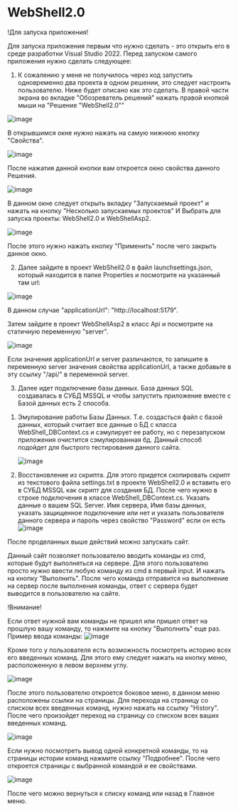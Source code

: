 # WebShell2.0
!Для запуска приложения!

Для запуска приложения первым что нужно сделать - это открыть его в среде разработки Visual Studio 2022.
Перед запуском самого приложения нужно сделать следующее:

1. К сожалению у меня не получилось через код запустить одновременно два проекта в одном решении, это следует настроить пользователю. Ниже будет описано как это сделать. 
В правой части экрана во вкладке "Обозреватель решений" нажать правой кнопкой мыши на "Решение "WebShell2.0""

![image](https://user-images.githubusercontent.com/73583155/196357539-658abb41-d817-44e4-a145-9cfceb2bb94e.png)

В открывшимся окне нужно нажать на самую нижнюю кнопку "Свойства".

![image](https://user-images.githubusercontent.com/73583155/196358253-59e9f69e-fa8b-4c14-a586-8879df2d3871.png)

После нажатия данной кнопки вам откроется окно свойства данного Решения. 

![image](https://user-images.githubusercontent.com/73583155/196358739-d9391aa0-7cab-47cd-b58f-68640eb88ccf.png)

В данном окне следует открыть вкладку "Запускаемый проект" и нажать на кнопку "Несколько запускаемых проектов" И Выбрать для запуска проекты: WebShell2.0 и WebShellAsp2.

![image](https://user-images.githubusercontent.com/73583155/196359377-d4b9c451-e5e5-45b2-a84a-2db9804632bc.png)

После этого нужно нажать кнопку "Применить" после чего закрыть данное окно.

2. Далее зайдите в проект WebShell2.0 в файл launchsettings.json, который находится в папке Properties и посмотрите на указанный там url:

![image](https://user-images.githubusercontent.com/73583155/196360708-bcfe6121-826c-4087-9a66-ffd2579b31b5.png)

В данном случае "applicationUrl": "http://localhost:5179".

Затем зайдите в проект WebShellAsp2 в класс Api и посмотрите на статичную переменную "server".

![image](https://user-images.githubusercontent.com/73583155/196361239-af572a01-5759-4975-9d9c-81001f076c29.png)

Если значения applicationUrl и server различаются, то запишите в переменную server значения свойства applicationUrl, а также добавьте в эту ссылку "/api/" в переменной server.

3. Далее идет подключение базы данных. База данных SQL создавалась в СУБД MSSQL и чтобы запустить приложение вместе с Базой данных есть 2 способа.
  1) Эмулирование работы Базы Данных.
     Т.е. создасться файл с базой данных, который считает все данные о БД с класса WebShell_DBContext.cs и сэмулирует ее работу, но с перезапуском приложения очистится сэмулированная бд. Данный способ подойдет для быстрого тестирования данного сайта.
     
     ![image](https://user-images.githubusercontent.com/73583155/196368909-4c29027f-ba78-4d5e-8e25-1259b89401bb.png)

  2) Восстановление из скрипта.
     Для этого придется скопировать скрипт из текстового файла settings.txt в проекте WebShell2.0 и вставить его в СУБД MSSQL как скрипт для создания БД. 
     После чего нужно в строке подключения в классе WebShell_DBContext.cs. Указать данные о вашем SQL Server.
     Имя сервера, Имя базы данных, указать защищенное подключение или нет и указать пользователя данного сервера и пароль через свойство "Password" если он есть
![image](https://user-images.githubusercontent.com/73583155/196366818-4c3ff155-11a8-46b4-9fd8-6ea0bb46c03d.png)

После проделанных выше действий можно запускать сайт.

Данный сайт позволяет пользователю вводить команды из cmd, которые будут выполняться на сервере.
Для этого пользователю просто нужно ввести любую команду из cmd в первый input. И нажать на кнопку "Выполнить".
После чего команда отправится на выполнение на сервер после выполнения команды, ответ с сервера будет выводится в пользователю на сайте.

!Внимание!

Если ответ нужной вам команды не пришел или пришел ответ на прошлую вашу команду, то нажмите на кнопку "Выполнить" еще раз.
Пример ввода команды:
![image](https://user-images.githubusercontent.com/73583155/196355189-68b06ade-4b48-4b45-9eda-ab292cf3ac78.png)

Кроме того у пользователя есть возможность посмотреть историю всех его введенных команд.
Для этого ему следует нажать на кнопку меню, расположенную в левом верхнем углу.

![image](https://user-images.githubusercontent.com/73583155/196372036-1bdfde36-0337-45c2-b50c-1f924f7cd870.png)

После этого пользователю откроется боковое меню, в данном меню расположены ссылки на страницы. 
Для перехода на страницу со списком всех введенных команд, нужно нажать на ссылку "History". После чего произойдет переход на страницу со списком всех ваших введенных команд.

![image](https://user-images.githubusercontent.com/73583155/196373743-34e26a90-df71-43cd-bf70-d299dc791bf2.png)

Если нужно посмотреть вывод одной конкретной команды, то на страницы истории команд нажмите ссылку "Подробнее". 
После чего откроется страницы с выбранной командой и ее свойствами.

![image](https://user-images.githubusercontent.com/73583155/196374464-2a8b8446-5ec4-4bfd-9dfb-a93b3df50ff7.png)

После чего можно вернуться к списку команд или назад в Главное меню.
